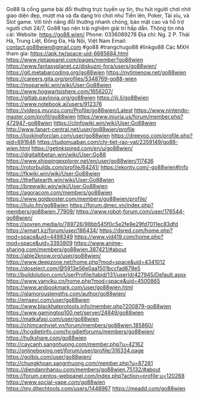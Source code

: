 Go88 là cổng game bài đổi thưởng trực tuyến uy tín, thu hút người chơi nhờ giao diện đẹp, mượt mà và đa dạng trò chơi như Tiến lên, Poker, Tài xỉu, và Slot game. Với tính năng đổi thưởng nhanh chóng, bảo mật cao và hỗ trợ người chơi 24/7, Go88 tạo nên trải nghiệm giải trí hấp dẫn.
Thông tin nhà cái:
Website: https://go88.wien/
Phone: 0336089278
Địa chỉ: Ng. 2 P. Thái Hà, Trung Liệt, Đống Đa, Hà Nội, Việt Nam
Email: contact.go88wien@gmail.com
#go88 #trangchugo88 #linkgo88
Các MXH tham gia:
https://apk.tw/space-uid-6685684.html 
https://www.riptapparel.com/pages/member?go88wien 
https://www.fantasyplanet.cz/diskuzni-fora/users/go88wien/ 
https://git.metabarcoding.org/go88wien 
https://nytimenow.net/go88wien 
https://careers.gita.org/profiles/5348769-go88-wien 
https://moparwiki.win/wiki/User:Go88wien 
https://www.hogwartsishere.com/1656207/ 
https://gitlab.pavlovia.org/go88wien 
https://jii.li/go88wien 
https://www.notebook.ai/users/912376 
https://videos.muvizu.com/Profile/go88wien/Latest 
https://www.nintendo-master.com/profil/go88wien 
https://www.iniuria.us/forum/member.php?472947-go88wien 
https://clinfowiki.win/wiki/User:Go88wien 
http://www.fanart-central.net/user/go88wien/profile 
https://lookingforclan.com/user/go88wien 
https://dreevoo.com/profile.php?pid=691646 
https://tudomuaban.com/chi-tiet-rao-vat/2359149/go88-wien.html 
https://getinkspired.com/en/u/go88wien/ 
https://digitaltibetan.win/wiki/User:Go88
https://www.shippingexplorer.net/en/user/go88wien/117436 
https://rotorbuilds.com/profile/64241/ 
https://ekonty.com/-go88wien#info 
https://fkwiki.win/wiki/User:Go88wien 
https://theflatearth.win/wiki/User:Go88wien 
https://brewwiki.win/wiki/User:Go88wien 
https://agoracom.com/members/go88wien 
https://www.goldposter.com/members/go88wien/profile/ 
https://liulo.fm/go88wien 
https://forum.dmec.vn/index.php?members/go88wien.77909/ 
https://www.robot-forum.com/user/176544-go88wien/ 
https://sovren.media/p/789726/98bb545f0c5e2fe9e29fd7011ec83dfd 
https://wmart.kz/forum/user/186434/ 
https://dsred.com/home.php?mod=space&uid=4498349 
https://www.vid419.com/home.php?mod=space&uid=3393809 
https://www.anime-sharing.com/members/go88wien.387421/#about  
https://able2know.org/user/go88wien/ 
https://www.deepzone.net/home.php?mod=space&uid=4341012 
https://doselect.com/@5913e56e0aa1501bccfad679e5 
http://buildolution.com/UserProfile/tabid/131/userId/427945/Default.aspx 
https://www.yanyiku.cn/home.php?mod=space&uid=4500865 
https://www.anibookmark.com/user/go88wien.html 
https://glamorouslengths.com/author/go88wien/ 
http://emseyi.com/user/go88wien 
https://www.blackhatprotools.info/member.php?200879-go88wien 
https://www.gamingtop100.net/server/24849/go88wien 
https://matkafasi.com/user/go88wien 
https://chimcanhviet.vn/forum/members/go88wien.185860/ 
https://hcgdietinfo.com/hcgdietforums/members/go88wien/ 
https://hulkshare.com/go88wien 
http://caycanh.sangnhuong.com/member.php?u=42162 
http://onlineboxing.net/jforum/user/profile/316334.page 
https://golbis.com/user/go88wien/ 
http://chungkhoan.sangnhuong.com/member.php?u=87261 
https://diendannhansu.com/members/go88wien.75132/#about 
https://forum.centos-webpanel.com/index.php?action=profile;u=120268 
https://www.social-vape.com/go88wien 
https://my.djtechtools.com/users/1448967 
https://meadd.com/go88wien 
